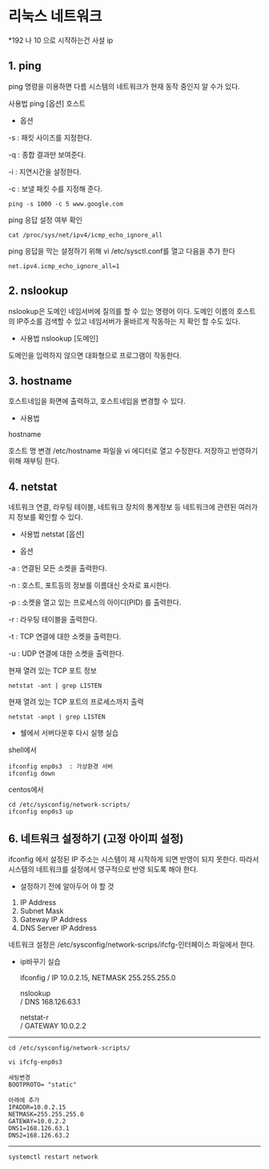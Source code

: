 # 리눅스 네트워크

*192 나 10 으로 시작하는건  사설 ip

## 1.  ping
ping 명령을 이용하면 다름 시스템의 네트워크가 현재 동작 중인지 알 수가 있다.

사용법
ping [옵션] 호스트

- 옵션

-s : 패킷 사이즈를 지정한다.

-q : 종합 결과만 보여준다.

-i  : 지연시간을 설정한다.

-c : 보낼 패킷 수를 지정해 준다.

	ping -s 1000 -c 5 www.google.com


ping 응답 설정 여부 확인

	cat /proc/sys/net/ipv4/icmp_echo_ignore_all 

ping 응답을 막는 설정하기 위해 vi /etc/sysctl.conf를 열고 다음을 추가 한다

	net.ipv4.icmp_echo_ignore_all=1


## 2.  nslookup
nslookup은 도메인 네임서버에 질의를 할 수 있는 명령어 이다. 도메인 이름의 호스트의 IP주소를 검색할 수 있고 네임서버가 올바르게 작동하는 지 확인 할 수도 있다.

- 사용법
nslookup [도메인]

도메인을 입력하지 않으면 대화형으로 프로그램이 작동한다.


## 3.  hostname
호스트네임을 화면에 출력하고, 호스트네임을 변경할 수 있다.

- 사용법

hostname

호스트 명 변경
/etc/hostname 파일을 vi 에디터로 열고 수정한다.
저장하고 반영하기 위해 재부팅 한다.


## 4. netstat
네트워크 연결, 라우팅 테이블, 네트워크 장치의 통계정보 등 네트워크에 관련된 여러가지 정보를 확인할 수 있다.

- 사용법
netstat [옵션]

- 옵션

-a : 연결된 모든 소켓을 출력한다.

-n : 호스트, 포트등의 정보를 이름대신 숫자로 표시한다.

-p : 소켓을 열고 있는 프로세스의 아이디(PID) 를 출력한다.

-r  : 라우팅 테이블을 출력한다.

-t  : TCP 연결에 대한 소켓을 출력한다.

-u : UDP 연결에 대한 소켓을 출력한다.

현재 열려 있는 TCP 포트 정보

	netstat -ant | grep LISTEN


현재 열려 있는 TCP 포트의 프로세스까지 출력

	netstat -anpt | grep LISTEN



- 쉘에서 서버다운후 다시 실행 실습

shell에서 

	ifconfig enp0s3  : 가상환경 서버 
	ifconfig down

centos에서 

	cd /etc/sysconfig/network-scripts/
	ifconfig enp0s3 up


## 6.  네트워크 설정하기 (고정 아이피 설정)
ifconfig 에서 설정된 IP 주소는 시스템이 재 시작하게 되면 반영이 되지 못한다. 따라서 시스템의 네트워크를 설정에서 영구적으로 반영 되도록 해야 한다. 

- 설정하기 전에 알아두어 야 할 것
1. IP Address
2. Subnet Mask
3. Gateway IP Address
4. DNS Server IP Address

네트워크 설정은 /etc/sysconfig/network-scrips/ifcfg-인터페이스 파일에서 한다.


- ip바꾸기 실습


	ifconfig 
	/ IP 10.0.2.15, NETMASK 255.255.255.0
	
	nslookup  
	/ DNS 168.126.63.1
	
	netstat-r  
	/ GATEWAY 10.0.2.2

<hr>


	cd /etc/sysconfig/network-scripts/
	
	vi ifcfg-enp0s3
	
	세팅변경
	BOOTPROTO= "static"

	아래에 추가
	IPADDR=10.0.2.15
	NETMASK=255.255.255.0
	GATEWAY=10.0.2.2
	DNS1=168.126.63.1
	DNS2=168.126.63.2

<hr>
	
	systemctl restart network
